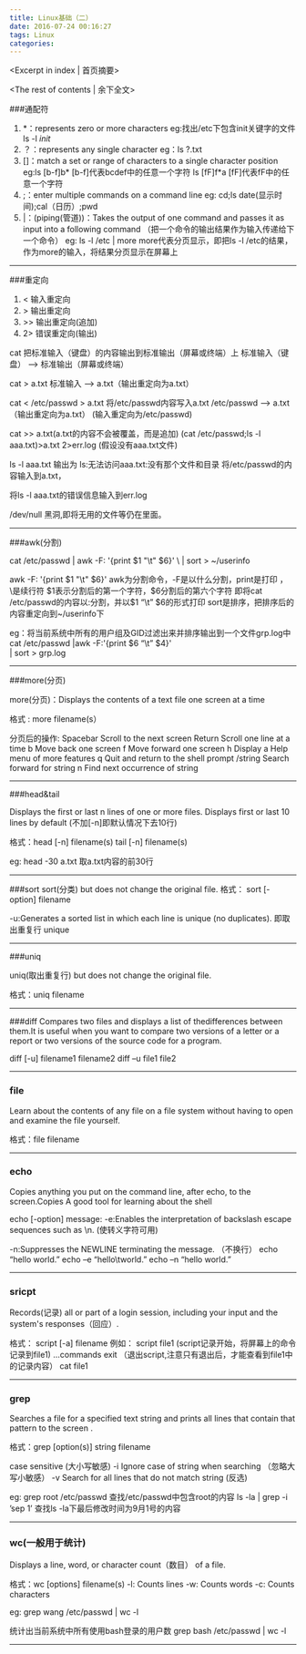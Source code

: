 ```yaml
---
title: Linux基础（二）
date: 2016-07-24 00:16:27
tags: Linux
categories:
---
```

<Excerpt in index | 首页摘要> 
<!-- more -->
<The rest of contents | 余下全文>

###通配符
1. \*：represents zero or more characters
eg:找出/etc下包含init关键字的文件  ls -l *init*
2. ？：represents any single character
eg：ls ?.txt
3. []：match a set or range of characters to a single character position
eg:ls [b-f]b*  [b-f]代表bcdef中的任意一个字符
ls [fF]f*a   [fF]代表fF中的任意一个字符
4. ;：enter multiple commands on a command line
eg: cd;ls
date(显示时间);cal（日历）;pwd
5. |：(piping(管道))：Takes the output of one command and passes it
as input into a following command （把一个命令的输出结果作为输入传递给下一个命令）
eg: ls -l /etc | more
more代表分页显示，即把ls -l /etc的结果，作为more的输入，将结果分页显示在屏幕上

_ _ _

###重定向
1. <	输入重定向 
2. \>	输出重定向 
3. \>>  输出重定向(追加)
4. 2>	错误重定向(输出)

cat 把标准输入（键盘）的内容输出到标准输出（屏幕或终端）上
标准输入（键盘） --> 标准输出（屏幕或终端）

cat > a.txt
标准输入 --> a.txt（输出重定向为a.txt） 

cat < /etc/passwd > a.txt 将/etc/passwd内容写入a.txt
/etc/passwd --> a.txt （输出重定向为a.txt）
(输入重定向为/etc/passwd)

cat >> a.txt(a.txt的内容不会被覆盖，而是追加)
(cat /etc/passwd;ls -l aaa.txt)>a.txt 2>err.log (假设没有aaa.txt文件)

ls -l aaa.txt 输出为 ls:无法访问aaa.txt:没有那个文件和目录
将/etc/passwd的内容输入到a.txt，

将ls -l aaa.txt的错误信息输入到err.log

/dev/null 黑洞,即将无用的文件等仍在里面。


_ _ _

###awk(分割)

cat /etc/passwd | awk -F: '{print \$1 "\t" $6}' \ 
| sort > ~/userinfo 

awk -F: '{print \$1 "\t" \$6}'
awk为分割命令，-F是以什么分割，print是打印 ，\是续行符
$1表示分割后的第一个字符，\$6分割后的第六个字符
即将cat /etc/passwd的内容以:分割，并以\$1 “\t” \$6的形式打印
sort是排序，把排序后的内容重定向到~/userinfo下

eg：将当前系统中所有的用户组及GID过滤出来并排序输出到一个文件grp.log中
cat /etc/passwd |awk -F:'{print \$6 “\t” \$4}' \
| sort > grp.log


_ _ _
###more(分页)

more(分页)：Displays the contents of a text file one screen at a time

格式 : more filename(s）

分页后的操作:
Spacebar  Scroll to the next screen
Return    Scroll one line at a time
b         Move back one screen
f         Move forward one screen
h         Display a Help menu of more features
q         Quit and return to the shell prompt
/string   Search forward for string
n         Find next occurrence of string

_ _ _

###head&tail


Displays the first or last n lines of one or more 
files.
Displays first or last 10 lines by default (不加[-n]即默认情况下去10行)

格式：head [-n] filename(s)
tail [-n] filename(s)

eg: head -30 a.txt 取a.txt内容的前30行

_ _ _

###sort
sort(分类) but does not change the original file.
格式： sort [-option] filename

-u:Generates a sorted list in which each line is  unique (no duplicates). 即取出重复行 unique


_ _ _
###uniq

uniq(取出重复行) but does not change the original file.

格式：uniq filename

_ _ _
###diff
Compares two files and displays a list of thedifferences between them.It is useful when you want to compare two versions of a letter or a report or two versions of the source code for a program.

diff [-u] filename1 filename2
diff –u file1 file2

_ _ _
### file
Learn about the contents of any file on a file system without having to open and examine the file yourself.

格式：file filename

_ _ _
### echo
Copies anything you put on the command line, after echo, to the screen.Copies A good tool for learning about the shell

echo [-option] message:
-e:Enables the interpretation of backslash escape
sequences such as \n. (使转义字符可用)

-n:Suppresses the NEWLINE terminating the message. （不换行）
echo “hello world.”
echo –e “hello\tworld.”
echo –n “hello world.”

_ _ _
### sricpt
Records(记录) all or part of a login session, including your input and the system's responses（回应）.

格式：
script [-a] filename
例如：
script file1  (script记录开始，将屏幕上的命令记录到file1)
...commands
exit  （退出script,注意只有退出后，才能查看到file1中的记录内容）
cat file1

_ _ _
### grep
Searches a file for a specified text string and prints all lines that contain that pattern to the screen .

格式：grep [option(s)] string filename

case sensitive (大小写敏感)
-i Ignore case of string when searching （忽略大写小敏感）
-v Search for all lines that do not match string (反选)

eg: grep root /etc/passwd  查找/etc/passwd中包含root的内容
ls -la | grep -i ’sep 1’ 查找ls -la下最后修改时间为9月1号的内容

_ _ _
### wc(一般用于统计)
Displays a line, word, or character count（数目） of a file.

格式：wc [options] filename(s)
-l: Counts lines
-w: Counts words
-c: Counts characters

eg: grep wang /etc/passwd | wc -l

统计出当前系统中所有使用bash登录的用户数
grep bash /etc/passwd | wc -l

_ _ _

